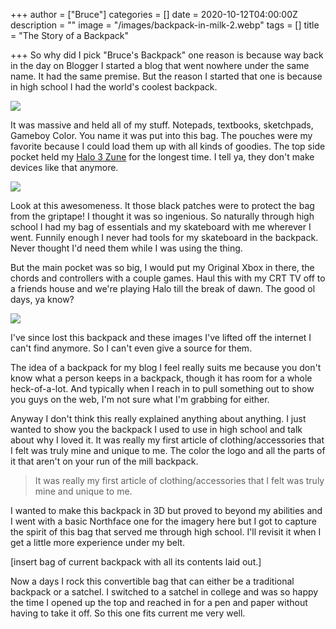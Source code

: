 +++
author = ["Bruce"]
categories = []
date = 2020-10-12T04:00:00Z
description = ""
image = "/images/backpack-in-milk-2.webp"
tags = []
title = "The Story of a Backpack"

+++
So why did I pick "Bruce's Backpack" one reason is because way back in the day on Blogger I started a blog that went nowhere under the same name. It had the same premise. But the reason I started that one is because in high school I had the world's coolest backpack.

![](/images/persp-front.jpg) 

It was massive and held all of my stuff. Notepads, textbooks, sketchpads, Gameboy Color. You name it was put into this bag. The pouches were my favorite because I could load them up with all kinds of goodies. The top side pocket held my [Halo 3 Zune](https://gizmodo.com/first-pics-of-the-zune-halo-3-special-edition-259877) for the longest time. I tell ya, they don't make devices like that anymore. 

![](/images/detail-frontopen.jpg) 

Look at this awesomeness. It those black patches were to protect the bag from the griptape! I thought it was so ingenious. So naturally through high school I had my bag of essentials and my skateboard with me wherever I went. Funnily enough I never had tools for my skateboard in the backpack. Never thought I'd need them while I was using the thing. 

But the main pocket was so big, I would put my Original Xbox in there, the chords and controllers with a couple games. Haul this with my CRT TV off to a friends house and we're playing Halo till the break of dawn. The good ol days, ya know?

![](/images/top-persp.jpg)

I've since lost this backpack and these images I've lifted off the internet I can't find anymore. So I can't even give a source for them. 

The idea of a backpack for my blog I feel really suits me because you don't know what a person keeps in a backpack, though it has room for a whole heck-of-a-lot. And typically when I reach in to pull something out to show you guys on the web, I'm not sure what I'm grabbing for either. 

Anyway I don't think this really explained anything about anything. I just wanted to show you the backpack I used to use in high school and talk about why I loved it. It was really my first article of clothing/accessories that I felt was truly mine and unique to me. The color the logo and all the parts of it that aren't on your run of the mill backpack. 

>  It was really my first article of clothing/accessories that I felt was truly mine and unique to me. 

I wanted to make this backpack in 3D but proved to beyond my abilities and I went with a basic Northface one for the imagery here but I got to capture the spirit of this bag that served me through high school. I'll revisit it when I get a little more experience under my belt. 

\[insert bag of current backpack with all its contents laid out.\]

Now a days I rock this convertible bag that can either be a traditional backpack or a satchel. I switched to a satchel in college and was so happy the time I opened up the top and reached in for a pen and paper without having to take it off. So this one fits current me very well. 
